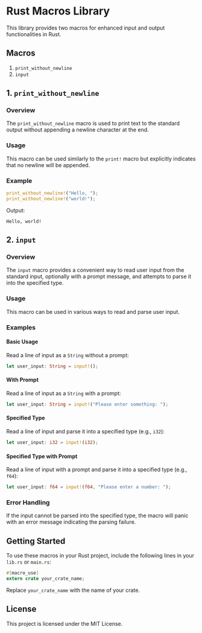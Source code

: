 
# Rust Macros Library

This library provides two macros for enhanced input and output functionalities in Rust.

## Macros

1. `print_without_newline`
2. `input`

## 1. `print_without_newline`

### Overview

The `print_without_newline` macro is used to print text to the standard output without appending a newline character at the end.

### Usage

This macro can be used similarly to the `print!` macro but explicitly indicates that no newline will be appended.

### Example

```rust
print_without_newline!("Hello, ");
print_without_newline!("world!");
```

Output:
```
Hello, world!
```

## 2. `input`

### Overview

The `input` macro provides a convenient way to read user input from the standard input, optionally with a prompt message, and attempts to parse it into the specified type.

### Usage

This macro can be used in various ways to read and parse user input.

### Examples

#### Basic Usage

Read a line of input as a `String` without a prompt:

```rust
let user_input: String = input!();
```

#### With Prompt

Read a line of input as a `String` with a prompt:

```rust
let user_input: String = input!("Please enter something: ");
```

#### Specified Type

Read a line of input and parse it into a specified type (e.g., `i32`):

```rust
let user_input: i32 = input!(i32);
```

#### Specified Type with Prompt

Read a line of input with a prompt and parse it into a specified type (e.g., `f64`):

```rust
let user_input: f64 = input!(f64, "Please enter a number: ");
```

### Error Handling

If the input cannot be parsed into the specified type, the macro will panic with an error message indicating the parsing failure.

## Getting Started

To use these macros in your Rust project, include the following lines in your `lib.rs` or `main.rs`:

```rust
#[macro_use]
extern crate your_crate_name;
```

Replace `your_crate_name` with the name of your crate.

## License

This project is licensed under the MIT License.
```
